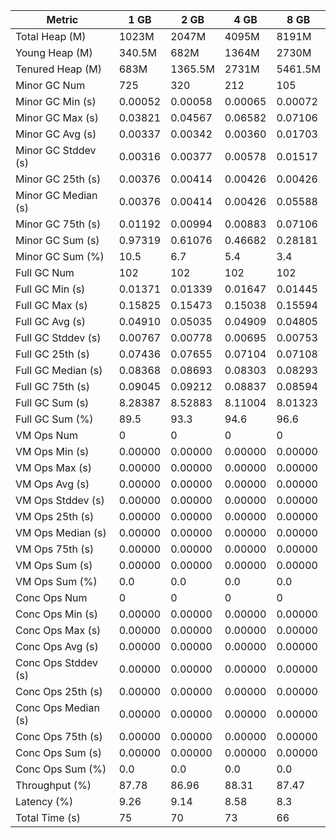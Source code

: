 | Metric | 1 GB | 2 GB | 4 GB | 8 GB |
|------|----|----|----|----|
| Total Heap (M) | 1023M | 2047M | 4095M | 8191M |
| Young Heap (M) | 340.5M | 682M | 1364M | 2730M |
| Tenured Heap (M) | 683M | 1365.5M | 2731M | 5461.5M |
| Minor GC Num | 725 | 320 | 212 | 105 |
| Minor GC Min (s) | 0.00052 | 0.00058 | 0.00065 | 0.00072 |
| Minor GC Max (s) | 0.03821 | 0.04567 | 0.06582 | 0.07106 |
| Minor GC Avg (s) | 0.00337 | 0.00342 | 0.00360 | 0.01703 |
| Minor GC Stddev (s) | 0.00316 | 0.00377 | 0.00578 | 0.01517 |
| Minor GC 25th (s) | 0.00376 | 0.00414 | 0.00426 | 0.00426 |
| Minor GC Median (s) | 0.00376 | 0.00414 | 0.00426 | 0.05588 |
| Minor GC 75th (s) | 0.01192 | 0.00994 | 0.00883 | 0.07106 |
| Minor GC Sum (s) | 0.97319 | 0.61076 | 0.46682 | 0.28181 |
| Minor GC Sum (%) | 10.5 | 6.7 | 5.4 | 3.4 |
| Full GC Num | 102 | 102 | 102 | 102 |
| Full GC Min (s) | 0.01371 | 0.01339 | 0.01647 | 0.01445 |
| Full GC Max (s) | 0.15825 | 0.15473 | 0.15038 | 0.15594 |
| Full GC Avg (s) | 0.04910 | 0.05035 | 0.04909 | 0.04805 |
| Full GC Stddev (s) | 0.00767 | 0.00778 | 0.00695 | 0.00753 |
| Full GC 25th (s) | 0.07436 | 0.07655 | 0.07104 | 0.07108 |
| Full GC Median (s) | 0.08368 | 0.08693 | 0.08303 | 0.08293 |
| Full GC 75th (s) | 0.09045 | 0.09212 | 0.08837 | 0.08594 |
| Full GC Sum (s) | 8.28387 | 8.52883 | 8.11004 | 8.01323 |
| Full GC Sum (%) | 89.5 | 93.3 | 94.6 | 96.6 |
| VM Ops Num | 0 | 0 | 0 | 0 |
| VM Ops Min (s) | 0.00000 | 0.00000 | 0.00000 | 0.00000 |
| VM Ops Max (s) | 0.00000 | 0.00000 | 0.00000 | 0.00000 |
| VM Ops Avg (s) | 0.00000 | 0.00000 | 0.00000 | 0.00000 |
| VM Ops Stddev (s) | 0.00000 | 0.00000 | 0.00000 | 0.00000 |
| VM Ops 25th (s) | 0.00000 | 0.00000 | 0.00000 | 0.00000 |
| VM Ops Median (s) | 0.00000 | 0.00000 | 0.00000 | 0.00000 |
| VM Ops 75th (s) | 0.00000 | 0.00000 | 0.00000 | 0.00000 |
| VM Ops Sum (s) | 0.00000 | 0.00000 | 0.00000 | 0.00000 |
| VM Ops Sum (%) | 0.0 | 0.0 | 0.0 | 0.0 |
| Conc Ops Num | 0 | 0 | 0 | 0 |
| Conc Ops Min (s) | 0.00000 | 0.00000 | 0.00000 | 0.00000 |
| Conc Ops Max (s) | 0.00000 | 0.00000 | 0.00000 | 0.00000 |
| Conc Ops Avg (s) | 0.00000 | 0.00000 | 0.00000 | 0.00000 |
| Conc Ops Stddev (s) | 0.00000 | 0.00000 | 0.00000 | 0.00000 |
| Conc Ops 25th (s) | 0.00000 | 0.00000 | 0.00000 | 0.00000 |
| Conc Ops Median (s) | 0.00000 | 0.00000 | 0.00000 | 0.00000 |
| Conc Ops 75th (s) | 0.00000 | 0.00000 | 0.00000 | 0.00000 |
| Conc Ops Sum (s) | 0.00000 | 0.00000 | 0.00000 | 0.00000 |
| Conc Ops Sum (%) | 0.0 | 0.0 | 0.0 | 0.0 |
| Throughput (%) | 87.78 | 86.96 | 88.31 | 87.47 |
| Latency (%) | 9.26 | 9.14 | 8.58 | 8.3 |
| Total Time (s) | 75 | 70 | 73 | 66 |
